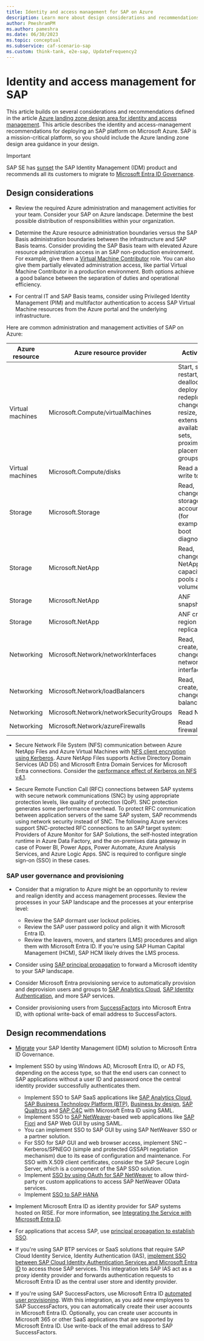 ```yaml
---
title: Identity and access management for SAP on Azure
description: Learn more about design considerations and recommendations that relate to identity and access management in an SAP deployment on Microsoft Azure.
author: PmeshramPM
ms.author: pameshra
ms.date: 06/30/2023
ms.topic: conceptual
ms.subservice: caf-scenario-sap
ms.custom: think-tank, e2e-sap, UpdateFrequency2
---
```


<!-- docutune:casing LMS -->

# Identity and access management for SAP

This article builds on several considerations and recommendations defined in the article [Azure landing zone design area for identity and access management](../../ready/landing-zone/design-area/identity-access.md). This article describes the identity and access-management recommendations for deploying an SAP platform on Microsoft Azure. SAP is a mission-critical platform, so you should include the Azure landing zone design area guidance in your design.

> [!IMPORTANT]
> SAP SE has [sunset](https://community.sap.com/t5/technology-blogs-by-sap/preparing-for-sap-identity-management-s-end-of-maintenance-in-2027/ba-p/13596101) the SAP Identity Management (IDM) product and recommends all its customers to migrate to [Microsoft Entra ID Governance](/entra/id-governance/scenarios/migrate-from-sap-idm).

## Design considerations

- Review the required Azure administration and management activities for your team. Consider your SAP on Azure landscape. Determine the best possible distribution of responsibilities within your organization.

- Determine the Azure resource administration boundaries versus the SAP Basis administration boundaries between the infrastructure and SAP Basis teams. Consider providing the SAP Basis team with elevated Azure resource administration access in an SAP non-production environment. For example, give them a [Virtual Machine Contributor](/azure/role-based-access-control/built-in-roles#virtual-machine-contributor) role. You can also give them partially elevated administration access, like partial Virtual Machine Contributor in a production environment. Both options achieve a good balance between the separation of duties and operational efficiency.

- For central IT and SAP Basis teams, consider using Privileged Identity Management (PIM) and multifactor authentication to access SAP Virtual Machine resources from the Azure portal and the underlying infrastructure.

Here are common administration and management activities of SAP on Azure:

| Azure resource | Azure resource provider | Activities |
|---|---|---|
| Virtual machines | Microsoft.Compute/virtualMachines | Start, stop, restart, deallocate, deploy, redeploy, change, resize, extensions, availability sets, proximity placement groups |
| Virtual machines | Microsoft.Compute/disks | Read and write to disk |
| Storage | Microsoft.Storage | Read, change on storage accounts (for example, boot diagnostics) |
| Storage | Microsoft.NetApp | Read, change on NetApp capacity pools and volumes |
| Storage | Microsoft.NetApp | ANF snapshots |
| Storage | Microsoft.NetApp | ANF cross-region replication |
| Networking | Microsoft.Network/networkInterfaces | Read, create, and change network interfaces |
| Networking | Microsoft.Network/loadBalancers | Read, create, and change load balancers |
| Networking | Microsoft.Network/networkSecurityGroups | Read NSG |
| Networking | Microsoft.Network/azureFirewalls | Read firewall |

- Secure Network File System (NFS) communication between Azure NetApp Files and Azure Virtual Machines with [NFS client encryption using Kerberos](/azure/azure-netapp-files/configure-kerberos-encryption). Azure NetApp Files supports Active Directory Domain Services (AD DS) and Microsoft Entra Domain Services for Microsoft Entra connections. Consider the [performance effect of Kerberos on NFS v4.1](/azure/azure-netapp-files/configure-kerberos-encryption#kerberos_performance).

- Secure Remote Function Call (RFC) connections between SAP systems with secure network communications (SNC) by using appropriate protection levels, like quality of protection (QoP). SNC protection generates some performance overhead. To protect RFC communication between application servers of the same SAP system, SAP recommends using network security instead of SNC. The following Azure services support SNC-protected RFC connections to an SAP target system: Providers of Azure Monitor for SAP Solutions, the self-hosted integration runtime in Azure Data Factory, and the on-premises data gateway in case of Power BI, Power Apps, Power Automate, Azure Analysis Services, and Azure Logic Apps. SNC is required to configure single sign-on (SSO) in these cases.

### SAP user governance and provisioning

- Consider that a migration to Azure might be an opportunity to review and realign identity and access management processes. Review the processes in your SAP landscape and the processes at your enterprise level:
  - Review the SAP dormant user lockout policies.
  - Review the SAP user password policy and align it with Microsoft Entra ID.
  - Review the leavers, movers, and starters (LMS) procedures and align them with Microsoft Entra ID. If you're using SAP Human Capital Management (HCM), SAP HCM likely drives the LMS process.

- Consider using [SAP principal propagation](/power-platform/sap/connect/entra-id-apim-oauth) to forward a Microsoft identity to your SAP landscape.

- Consider Microsoft Entra provisioning service to automatically provision and deprovision users and groups to [SAP Analytics Cloud](/entra/identity/saas-apps/sap-analytics-cloud-provisioning-tutorial), [SAP Identity Authentication](/entra/identity/saas-apps/sap-cloud-platform-identity-authentication-provisioning-tutorial), and more SAP services.

- Consider provisioning users from [SuccessFactors](/entra/identity/saas-apps/sap-successfactors-inbound-provisioning-cloud-only-tutorial) into Microsoft Entra ID, with optional write-back of email address to SuccessFactors.

## Design recommendations

- [Migrate](/entra/id-governance/scenarios/migrate-from-sap-idm) your SAP Identity Management (IDM) solution to Microsoft Entra ID Governance.

- Implement SSO by using Windows AD, Microsoft Entra ID, or AD FS, depending on the access type, so that the end users can connect to SAP applications without a user ID and password once the central identity provider successfully authenticates them.
  - Implement SSO to SAP SaaS applications like [SAP Analytics Cloud](/en-us/entra/identity/saas-apps/sapboc-tutorial), [SAP Business Technology Platform (BTP)](/entra/identity/saas-apps/sap-hana-cloud-platform-tutorial), [Business by design](/entra/identity/saas-apps/sapbusinessbydesign-tutorial), [SAP Qualtrics](/entra/identity/saas-apps/qualtrics-tutorial) and [SAP C4C](/entra/identity/saas-apps/sap-customer-cloud-tutorial) with Microsoft Entra ID using SAML.
  - Implement SSO to [SAP NetWeaver](/entra/identity/saas-apps/sap-netweaver-tutorial)-based web applications like [SAP Fiori](/entra/identity/saas-apps/sap-fiori-tutorial) and SAP Web GUI by using SAML.
  - You can implement SSO to SAP GUI by using SAP NetWeaver SSO or a partner solution.
  - For SSO for SAP GUI and web browser access, implement SNC – Kerberos/SPNEGO (simple and protected GSSAPI negotiation mechanism) due to its ease of configuration and maintenance. For SSO with X.509 client certificates, consider the SAP Secure Login Server, which is a component of the SAP SSO solution.
  - Implement [SSO by using OAuth for SAP NetWeaver](/entra/identity/saas-apps/sap-netweaver-tutorial#configure-sap-netweaver-for-oauth) to allow third-party or custom applications to access SAP NetWeaver OData services.
  - Implement [SSO to SAP HANA](/entra/identity/saas-apps/saphana-tutorial)

- Implement Microsoft Entra ID as identity provider for SAP systems hosted on RISE. For more information, see [Integrating the Service with Microsoft Entra ID](https://help.sap.com/docs/identity-authentication/identity-authentication/integrating-service-with-microsoft-azure-ad).
- For applications that access SAP, use [principal propagation to establish SSO](https://github.com/azuredevcollege/SAP/blob/master/sap-oauth-saml-flow/README.md).

- If you're using SAP BTP services or SaaS solutions that require SAP Cloud Identity Service, Identity Authentication (IAS), [implement SSO between SAP Cloud Identity Authentication Services and Microsoft Entra ID](/entra/fundamentals/scenario-azure-first-sap-identity-integration) to access those SAP services. This integration lets SAP IAS act as a proxy identity provider and forwards authentication requests to Microsoft Entra ID as the central user store and identity provider.

- If you're using SAP SuccessFactors, use Microsoft Entra ID [automated user provisioning](/entra/identity/saas-apps/sap-successfactors-inbound-provisioning-cloud-only-tutorial). With this integration, as you add new employees to SAP SuccessFactors, you can automatically create their user accounts in Microsoft Entra ID. Optionally, you can create user accounts in Microsoft 365 or other SaaS applications that are supported by Microsoft Entra ID. Use write-back of the email address to SAP SuccessFactors.
